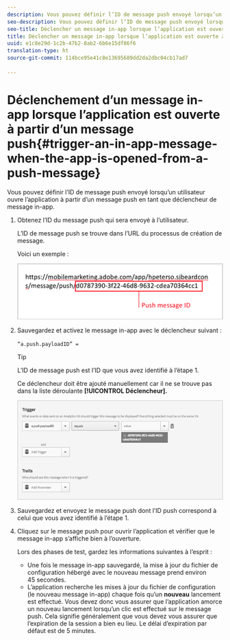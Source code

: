 ```yaml
---
description: Vous pouvez définir l’ID de message push envoyé lorsqu’un utilisateur ouvre l’application à partir d’un message push en tant que déclencheur de message in-app.
seo-description: Vous pouvez définir l’ID de message push envoyé lorsqu’un utilisateur ouvre l’application à partir d’un message push en tant que déclencheur de message in-app.
seo-title: Déclencher un message in-app lorsque l’application est ouverte à partir d’un message push
title: Déclencher un message in-app lorsque l’application est ouverte à partir d’un message push
uuid: e1c8e29d-1c2b-47b2-8ab2-6b6e15df86f6
translation-type: ht
source-git-commit: 114bce95e41c8e13695689dd2da2dbc04cb17ad7

---
```



# Déclenchement d’un message in-app lorsque l’application est ouverte à partir d’un message push{#trigger-an-in-app-message-when-the-app-is-opened-from-a-push-message}

Vous pouvez définir l’ID de message push envoyé lorsqu’un utilisateur ouvre l’application à partir d’un message push en tant que déclencheur de message in-app.

1. Obtenez l’ID du message push qui sera envoyé à l’utilisateur.

   L’ID de message push se trouve dans l’URL du processus de création de message.

   Voici un exemple :

   ![](assets/brandon_task1.png)

1. Sauvegardez et activez le message in-app avec le déclencheur suivant :

   `“a.push.payloadID” =`

   >[!TIP]
   >
   >L’ID de message push est l’ID que vous avez identifié à l’étape 1.

   Ce déclencheur doit être ajouté manuellement car il ne se trouve pas dans la liste déroulante **[!UICONTROL Déclencheur].**

   ![](assets/brandon_task2.png)

1. Sauvegardez et envoyez le message push dont l’ID push correspond à celui que vous avez identifié à l’étape 1.
1. Cliquez sur le message push pour ouvrir l’application et vérifier que le message in-app s’affiche bien à l’ouverture.

   Lors des phases de test, gardez les informations suivantes à l’esprit :

   * Une fois le message in-app sauvegardé, la mise à jour du fichier de configuration hébergé avec le nouveau message prend environ 45 secondes.
   * L’application recherche les mises à jour du fichier de configuration (le nouveau message in-app) chaque fois qu’un **nouveau** lancement est effectué. Vous devez donc vous assurer que l’application amorce un nouveau lancement lorsqu’un clic est effectué sur le message push.
   Cela signifie généralement que vous devez vous assurer que l’expiration de la session a bien eu lieu. Le délai d’expiration par défaut est de 5 minutes.

